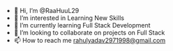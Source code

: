- 👋 Hi, I’m @RaaHuuL29
- 👀 I’m interested in Learning New Skills
- 🌱 I’m currently learning Full Stack Development
- 💞️ I’m looking to collaborate on projects on Full Stack
- 📫 How to reach me rahulyadav2971998@gmail.com

<!---
RaaHuuL29/RaaHuuL29 is a ✨ special ✨ repository because its `README.md` (this file) appears on your GitHub profile.
You can click the Preview link to take a look at your changes.
--->
